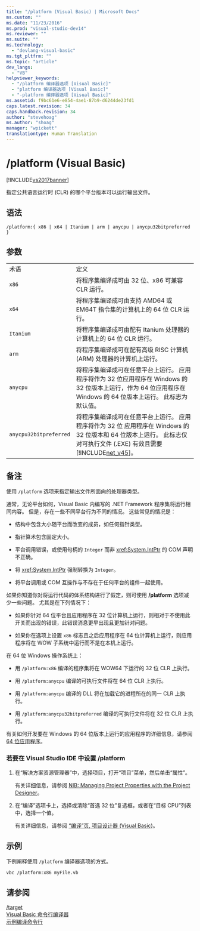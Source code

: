 ```yaml
---
title: "/platform (Visual Basic) | Microsoft Docs"
ms.custom: ""
ms.date: "11/23/2016"
ms.prod: "visual-studio-dev14"
ms.reviewer: ""
ms.suite: ""
ms.technology: 
  - "devlang-visual-basic"
ms.tgt_pltfrm: ""
ms.topic: "article"
dev_langs: 
  - "VB"
helpviewer_keywords: 
  - "/platform 编译器选项 [Visual Basic]"
  - "platform 编译器选项 [Visual Basic]"
  - "-platform 编译器选项 [Visual Basic]"
ms.assetid: f9bc61e6-e854-4ae1-87b9-d6244de23fd1
caps.latest.revision: 34
caps.handback.revision: 34
author: "stevehoag"
ms.author: "shoag"
manager: "wpickett"
translationtype: Human Translation
---
```

# /platform (Visual Basic)
[!INCLUDE[vs2017banner](../../../csharp/includes/vs2017banner.md)]

指定公共语言运行时 \(CLR\) 的哪个平台版本可以运行输出文件。  
  
## 语法  
  
```  
/platform:{ x86 | x64 | Itanium | arm | anycpu | anycpu32bitpreferred }  
```  
  
## 参数  
  
|||  
|-|-|  
|术语|定义|  
|`x86`|将程序集编译成可由 32 位、x86 可兼容 CLR 运行。|  
|`x64`|将程序集编译成可由支持 AMD64 或 EM64T 指令集的计算机上的 64 位 CLR 运行。|  
|`Itanium`|将程序集编译成可由配有 Itanium 处理器的计算机上的 64 位 CLR 运行。|  
|`arm`|将程序集编译成可在配有高级 RISC 计算机 \(ARM\) 处理器的计算机上运行。|  
|`anycpu`|将程序集编译成可在任意平台上运行。  应用程序将作为 32 位应用程序在 Windows 的 32 位版本上运行，作为 64 位应用程序在 Windows 的 64 位版本上运行。  此标志为默认值。|  
|`anycpu32bitpreferred`|将程序集编译成可在任意平台上运行。  应用程序将作为 32 位 应用程序在 Windows 的 32 位版本和 64 位版本上运行。  此标志仅对可执行文件 \(.EXE\) 有效且需要 [!INCLUDE[net_v45](../../../csharp/language-reference/compiler-options/includes/net_v45_md.md)]。|  
  
## 备注  
 使用 `/platform` 选项来指定输出文件所面向的处理器类型。  
  
 通常，无论平台如何，Visual Basic 内编写的 .NET Framework 程序集将运行相同内容。  但是，存在一些不同平台行为不同的情况。  这些常见的情况是：  
  
-   结构中包含大小随平台而改变的成员，如任何指针类型。  
  
-   指针算术包含固定大小。  
  
-   平台调用错误，或使用句柄的 `Integer` 而非 <xref:System.IntPtr> 的 COM 声明不正确。  
  
-   将 <xref:System.IntPtr> 强制转换为 `Integer`。  
  
-   将平台调用或 COM 互操作与不存在于任何平台的组件一起使用。  
  
 如果你知道你对将运行代码的体系结构进行了假定，则可使用 **\/platform** 选项减少一些问题。  尤其是在下列情况下：  
  
-   如果你针对 64 位平台且应用程序在 32 位计算机上运行，则相对于不使用此开关而出现的错误，此错误消息更早出现且更加针对问题。  
  
-   如果你在选项上设置 `x86` 标志且之后应用程序在 64 位计算机上运行，则应用程序将在 WOW 子系统中运行而不是在本机上运行。  
  
 在 64 位 Windows 操作系统上：  
  
-   用 `/platform:x86` 编译的程序集将在 WOW64 下运行的 32 位 CLR 上执行。  
  
-   用 `/platform:anycpu` 编译的可执行文件将在 64 位 CLR 上执行。  
  
-   用 `/platform:anycpu` 编译的 DLL 将在加载它的进程所在的同一 CLR 上执行。  
  
-   用 `/platform:anycpu32bitpreferred` 编译的可执行文件将在 32 位 CLR 上执行。  
  
 有关如何开发要在 Windows 的 64 位版本上运行的应用程序的详细信息，请参阅 [64 位应用程序](../Topic/64-bit%20Applications.md)。  
  
### 若要在 Visual Studio IDE 中设置 \/platform  
  
1.  在“解决方案资源管理器”中，选择项目，打开“项目”菜单，然后单击“属性”。  
  
     有关详细信息，请参阅 [NIB: Managing Project Properties with the Project Designer](http://msdn.microsoft.com/zh-cn/983f3c18-832f-4666-afec-74b716ff3e0e)。  
  
2.  在“编译”选项卡上，选择或清除“首选 32 位”复选框，或者在“目标 CPU”列表中，选择一个值。  
  
     有关详细信息，请参阅 [“编译”页, 项目设计器 \(Visual Basic\)](/visual-studio/ide/reference/compile-page-project-designer-visual-basic)。  
  
## 示例  
 下例阐释使用 `/platform` 编译器选项的方式。  
  
```  
vbc /platform:x86 myFile.vb  
```  
  
## 请参阅  
 [\/target](../../../visual-basic/reference/command-line-compiler/target.md)   
 [Visual Basic 命令行编译器](../../../visual-basic/reference/command-line-compiler/index.md)   
 [示例编译命令行](../../../visual-basic/reference/command-line-compiler/sample-compilation-command-lines.md)